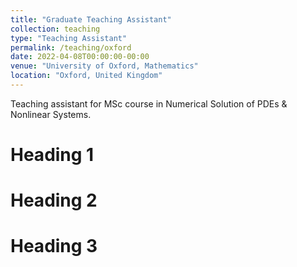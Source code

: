 ```yaml
---
title: "Graduate Teaching Assistant"
collection: teaching
type: "Teaching Assistant"
permalink: /teaching/oxford
date: 2022-04-08T00:00:00-00:00
venue: "University of Oxford, Mathematics"
location: "Oxford, United Kingdom"
---
```


Teaching assistant for MSc course in Numerical Solution of PDEs & Nonlinear Systems.

Heading 1
======

Heading 2
======

Heading 3
======
